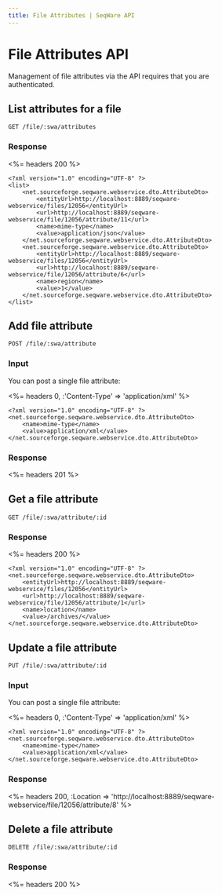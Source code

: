 ```yaml
---
title: File Attributes | SeqWare API
---
```


# File Attributes API

Management of file attributes via the API requires that you are
authenticated.

## List attributes for a file

    GET /file/:swa/attributes

### Response

<%= headers 200 %>
~~~
<?xml version="1.0" encoding="UTF-8" ?>
<list>
    <net.sourceforge.seqware.webservice.dto.AttributeDto>
        <entityUrl>http://localhost:8889/seqware-webservice/files/12056</entityUrl>
        <url>http://localhost:8889/seqware-webservice/file/12056/attribute/11</url>
        <name>mime-type</name>
        <value>application/json</value>
    </net.sourceforge.seqware.webservice.dto.AttributeDto>
    <net.sourceforge.seqware.webservice.dto.AttributeDto>
        <entityUrl>http://localhost:8889/seqware-webservice/files/12056</entityUrl>
        <url>http://localhost:8889/seqware-webservice/file/12056/attribute/6</url>
        <name>region</name>
        <value>1</value>
    </net.sourceforge.seqware.webservice.dto.AttributeDto>
</list>
~~~

## Add file attribute

    POST /file/:swa/attribute

### Input

You can post a single file attribute:

<%= headers 0,
      :'Content-Type' =>
'application/xml'  %>
~~~
<?xml version="1.0" encoding="UTF-8" ?>
<net.sourceforge.seqware.webservice.dto.AttributeDto>
    <name>mime-type</name>
    <value>application/xml</value>
</net.sourceforge.seqware.webservice.dto.AttributeDto>
~~~


### Response

<%= headers 201 %>

## Get a file attribute

    GET /file/:swa/attribute/:id

### Response

<%= headers 200 %>
~~~
<?xml version="1.0" encoding="UTF-8" ?>
<net.sourceforge.seqware.webservice.dto.AttributeDto>
    <entityUrl>http://localhost:8889/seqware-webservice/files/12056</entityUrl>
    <url>http://localhost:8889/seqware-webservice/file/12056/attribute/1</url>
    <name>location</name>
    <value>/archives/</value>
</net.sourceforge.seqware.webservice.dto.AttributeDto>
~~~

## Update a file attribute

    PUT /file/:swa/attribute/:id

### Input

You can post a single file attribute:

<%= headers 0,
      :'Content-Type' =>
'application/xml'  %>
~~~
<?xml version="1.0" encoding="UTF-8" ?>
<net.sourceforge.seqware.webservice.dto.AttributeDto>
    <name>mime-type</name>
    <value>application/xml</value>
</net.sourceforge.seqware.webservice.dto.AttributeDto>
~~~

### Response

<%= headers 200,
      :Location =>
'http://localhost:8889/seqware-webservice/file/12056/attribute/8'  %>


## Delete a file attribute

    DELETE /file/:swa/attribute/:id

### Response

<%= headers 200 %>
